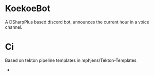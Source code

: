 # KoekoeBot
A DSharpPlus based discord bot, announces the current hour in a voice channel.

# Ci
Based on tekton pipeline templates in mphjens/Tekton-Templates

-
